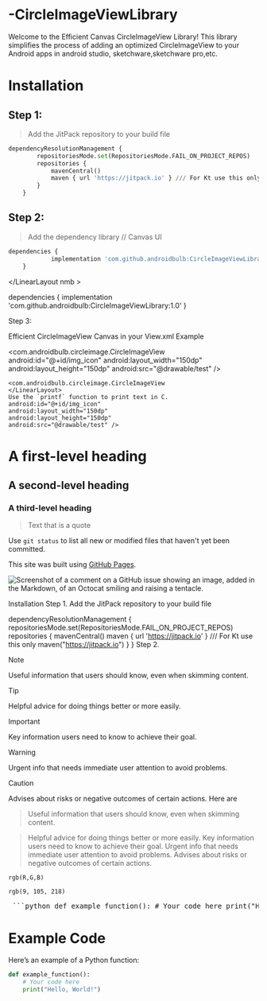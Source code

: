 # -CircleImageViewLibrary
Welcome to the Efficient Canvas CircleImageView Library! This library simplifies the process of adding an optimized CircleImageView to your Android apps in android studio, sketchware,sketchware pro,etc.

# Installation
## Step 1:

> Add the JitPack repository to your build file

```python
dependencyResolutionManagement {
		repositoriesMode.set(RepositoriesMode.FAIL_ON_PROJECT_REPOS)
		repositories {
			mavenCentral()
			maven { url 'https://jitpack.io' } /// For Kt use this only  maven("https://jitpack.io")
		}
	}
```
## Step 2:

> Add the dependency library // Canvas UI

```python
dependencies {
	        implementation 'com.github.androidbulb:CircleImageViewLibrary:1.0'
	}

```
</LinearLayout    nmb >

dependencies {
	        implementation 'com.github.androidbulb:CircleImageViewLibrary:1.0'
	}



Step 3:

Efficient CircleImageView Canvas in your View.xml Example

<LinearLayout
        android:layout_width="match_parent"
        android:layout_height="match_parent"
        android:gravity="center">
   
   <com.androidbulb.circleimage.CircleImageView
    android:id="@+id/img_icon"
    android:layout_width="150dp"
    android:layout_height="150dp"
    android:src="@drawable/test" />

    <com.androidbulb.circleimage.CircleImageView
    </LinearLayout>
    Use the `printf` function to print text in C.
    android:id="@+id/img_icon"
    android:layout_width="150dp"
    android:layout_height="150dp"
    android:src="@drawable/test" />

# A first-level heading
## A second-level heading
### A third-level heading
 
> Text that is a quote


Use `git status` to list all new or modified files that haven't yet been committed.

This site was built using [GitHub Pages](https://pages.github.com/).



![Screenshot of a comment on a GitHub issue showing an image, added in the Markdown, of an Octocat smiling and raising a tentacle.](https://myoctocat.com/assets/images/base-octocat.svg)


Installation
Step 1.
Add the JitPack repository to your build file

dependencyResolutionManagement {
		repositoriesMode.set(RepositoriesMode.FAIL_ON_PROJECT_REPOS)
		repositories {
			mavenCentral()
			maven { url 'https://jitpack.io' } /// For Kt use this only  maven("https://jitpack.io")
		}
	}
Step 2.


> [!NOTE]
> Useful information that users should know, even when skimming content.

> [!TIP]
> Helpful advice for doing things better or more easily.

> [!IMPORTANT]
> Key information users need to know to achieve their goal.

> [!WARNING]
> Urgent info that needs immediate user attention to avoid problems.

> [!CAUTION]
> Advises about risks or negative outcomes of certain actions.
Here are


> Useful information that users should know, even when skimming content.


> Helpful advice for doing things better or more easily.
> Key information users need to know to achieve their goal.
> Urgent info that needs immediate user attention to avoid problems.
> Advises about risks or negative outcomes of certain actions.

`rgb(R,G,B)` 

`rgb(9, 105, 218)`

<pre> ```python def example_function(): # Your code here print("Hello, World!") ``` </pre>

# Example Code

Here’s an example of a Python function:

```python
def example_function():
    # Your code here
    print("Hello, World!")
